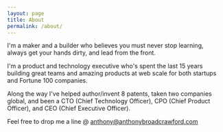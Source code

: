 ```yaml
---
layout: page
title: About
permalink: /about/
---
```


I'm a maker and a builder who believes you must never stop learning, always get your hands dirty,
and lead from the front.  

I'm a product and technology executive who's spent the last 15 years building great
teams and amazing products at web scale for both startups and Fortune 100 companies.

Along the way I've helped author/invent 8 patents, taken two companies global, and been a
CTO (Chief Technology Officer), CPO (Chief Product Officer), and CEO (Chief Executive Officer).

Feel free to drop me a line @ [anthony@anthonybroadcrawford.com](anthony@anthonybroadcrawford.com)
